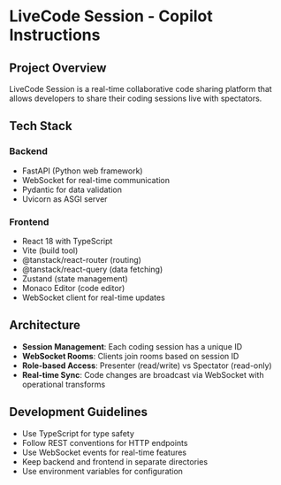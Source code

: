 # LiveCode Session - Copilot Instructions

## Project Overview
LiveCode Session is a real-time collaborative code sharing platform that allows developers to share their coding sessions live with spectators.

## Tech Stack
### Backend
- FastAPI (Python web framework)
- WebSocket for real-time communication
- Pydantic for data validation
- Uvicorn as ASGI server

### Frontend
- React 18 with TypeScript
- Vite (build tool)
- @tanstack/react-router (routing)
- @tanstack/react-query (data fetching)
- Zustand (state management)
- Monaco Editor (code editor)
- WebSocket client for real-time updates

## Architecture
- **Session Management**: Each coding session has a unique ID
- **WebSocket Rooms**: Clients join rooms based on session ID
- **Role-based Access**: Presenter (read/write) vs Spectator (read-only)
- **Real-time Sync**: Code changes are broadcast via WebSocket with operational transforms

## Development Guidelines
- Use TypeScript for type safety
- Follow REST conventions for HTTP endpoints
- Use WebSocket events for real-time features
- Keep backend and frontend in separate directories
- Use environment variables for configuration

